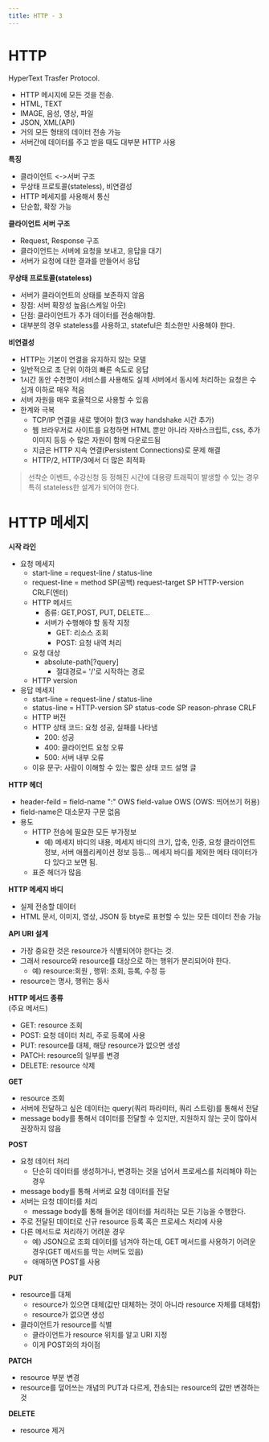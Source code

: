```yaml
---
title: HTTP - 3
---
```


# HTTP
HyperText Trasfer Protocol.
- HTTP 메시지에 모든 것을 전송.
- HTML, TEXT
- IMAGE, 음성, 영상, 파일
- JSON, XML(API)
- 거의 모든 형태의 데이터 전송 가능
- 서버간에 데이터를 주고 받을 때도 대부분 HTTP 사용

**특징**   
- 클라이언트 <->서버 구조
- 무상태 프로토콜(stateless), 비연결성
- HTTP 메세지를 사용해서 통신
- 단순함, 확장 가능

**클라이언트 서버 구조**   
- Request, Response 구조
- 클라이언트는 서버에 요청을 보내고, 응답을 대기
- 서버가 요청에 대한 결과를 만들어서 응답

**무상태 프로토콜(stateless)**   
- 서버가 클라이언트의 상태를 보존하지 않음
- 장점: 서버 확장성 높음(스케일 아웃)
- 단점: 클라이언트가 추가 데이터를 전송해야함.
- 대부분의 경우 stateless를 사용하고, stateful은 최소한만 사용해야 한다.

**비연결성**
- HTTP는 기본이 연결을 유지하지 않는 모델
- 일반적으로 초 단위 이하의 빠른 속도로 응답
- 1시간 동안 수천명이 서비스를 사용해도 실제 서버에서 동시에 처리하는 요청은 수십개 이하로 매우 적음
- 서버 자원을 매우 효율적으로 사용할 수 있음
- 한계와 극복
	- TCP/IP 연결을 새로 맺어야 함(3 way handshake 시간 추가)
	- 웹 브라우저로 사이트를 요청하면 HTML 뿐만 아니라 자바스크립트, css, 추가 이미지 등등 수 많은 자원이 함께 다운로드됨
	- 지금은 HTTP 지속 연결(Persistent Connections)로 문제 해결
	- HTTP/2, HTTP/3에서 더 많은 최적화

> 선착순 이벤트, 수강신청 등 정해진 시간에 대용량 트래픽이 발생할 수 있는 경우 특히 stateless한 설계가 되어야 한다.

# HTTP 메세지
**시작 라인**   
- 요청 메세지
	- start-line = request-line / status-line
	- request-line = method SP(공백) request-target SP HTTP-version CRLF(엔터)
	- HTTP 메서드
		- 종류: GET,POST, PUT, DELETE...
		- 서버가 수행해야 할 동작 지정
			- GET: 리소스 조회
			- POST: 요청 내역 처리
	- 요청 대상
		- absolute-path[?query]
			- 절대경로= '/'로 시작하는 경로
	- HTTP version
- 응답 메세지
	- start-line = request-line / status-line
	- status-line = HTTP-version SP status-code SP reason-phrase CRLF
	- HTTP 버전
	- HTTP 상태 코드: 요청 성공, 실패를 나타냄
		- 200: 성공
		- 400: 클라이언트 요청 오류
		- 500: 서버 내부 오류
	- 이유 문구: 사람이 이해할 수 있는 짧은 상태 코드 설명 글

**HTTP 헤더**   
- header-feild = field-name ":" OWS field-value OWS   (OWS: 띄어쓰기 허용)
- field-name은 대소문자 구문 없음
- 용도
	- HTTP 전송에 필요한 모든 부가정보
		- 예) 메세지 바디의 내용, 메세지 바디의 크기, 압축, 인증, 요청 클라이언트 정보, 서버 애플리케이션 정보 등등... 메세지 바디를 제외한 메타 데이터가 다 있다고 보면 됨.
	- 표준 헤더가 많음

**HTTP 메세지 바디**   
- 실제 전송할 데이터
- HTML 문서, 이미지, 영상, JSON 등 btye로 표현할 수 있는 모든 데이터 전송 가능

**API URI 설계**   
- 가장 중요한 것은 resource가 식별되어야 한다는 것.
- 그래서 resource와 resource를 대상으로 하는 행위가 분리되어야 한다.
	- 예) resource:회원 , 행위: 조회, 등록, 수정 등
- resource는 명사, 행위는 동사

**HTTP 메서드 종류**   
(주요 메서드)   
- GET: resource 조회
- POST: 요청 데이터 처리, 주로 등록에 사용
- PUT: resource를 대체, 해당 resource가 없으면 생성
- PATCH: resource의 일부를 변경
- DELETE: resource 삭제

**GET**   
- resource 조회
- 서버에 전달하고 싶은 데이터는 query(쿼리 파라미터, 쿼리 스트링)를 통해서 전달
- message body를 통해서 데이터를 전달할 수 있지만, 지원하지 않는 곳이 많아서 권장하지 않음

**POST**   
- 요청 데이터 처리
	- 단순히 데이터를 생성하거나, 변경하는 것을 넘어서 프로세스를 처리해야 하는 경우
- message body를 통해 서버로 요청 데이터를 전달
- 서버는 요청 데이터를 처리
	- message body를 통해 들어온 데이터를 처리하는 모든 기능을 수행한다.
- 주로 전달된 데이터로 신규 resource 등록 혹은 프로세스 처리에 사용
- 다른 메서드로 처리하기 어려운 경우
	- 예) JSON으로 조회 데이터를 넘겨야 하는데, GET 메서드를 사용하기 어려운 경우(GET 메서드를 막는 서버도 있음)
	- 애매하면 POST를 사용

**PUT**   
- resource를 대체
	- resource가 있으면 대체(값만 대체하는 것이 아니라 resource 자체를 대체함)
	- resource가 없으면 생성
- 클라이언트가 resource를 식별
	- 클라이언트가 resource 위치를 알고 URI 지정
	- 이게 POST와의 차이점

**PATCH**   
- resource 부분 변경
- resource를 덮어쓰는 개념의 PUT과 다르게, 전송되는 resource의 값만 변경하는 것

**DELETE**   
- resource 제거
